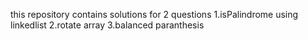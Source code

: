 this repository contains solutions for 2 questions
1.isPalindrome using linkedlist
2.rotate array
3.balanced paranthesis
